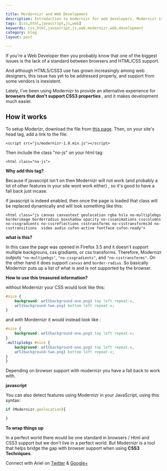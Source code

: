 ```yaml
---

title: Mordernizr and Web Development
description: Introduction to modernizr for web developers. Modernizr is a great tool to provide an alternative browsing experiene to your website viewers.
tags: [css,html,javascript,js,web]
keywords: css,html,javascript,js,web,modernizr,web,development
category: blog
layout: post

---
```


If you're a Web Developer then you probably know that one of the biggest issues is the lack of a standard between browsers and HTML/CSS support.

And although HTML5/CSS3 use has grown increasingly among web designers, this issue has yet to be addressed properly, and support from some vendors is inexistent.

Lately, I've been using Modernizr to provide an alternative experience for __browsers that don't support CSS3 properties__ , and it makes development much easier.

## How it works

To setup Moderizr, download the file from [this page](http://modernizr.com/). Then, on your site's head tag, add a link to the file:

`<script src="js/modernizr-1.0.min.js"></script>`

Then include the class "no-js" on your html tag:

`<html class="no-js">`

__Why add this tag?__

Because if javascript isn't on then Modernizr will not work (and probably a lot of other features in your site wont work either)
, so it's good to have a fall back just incase.

if javascript is indeed enabled, then once the page is loaded that class will be replaced dynamically and will look something like this:

`<html class="js canvas canvastext geolocation rgba hsla no-multiplebgs borderimage borderradius boxshadow opacity no-cssanimations csscolumns no-cssgradients no-cssreflections csstransforms no-csstransforms3d no-csstransitions  video audio cufon-active fontface cufon-ready">`

__what is this?__

In this case the page was opened in Firefox 3.5 and it doesn't support multiple backgrouns, css gradiants, or css transforms. Therefore, Modernizr outputs `"no-multipebgs"`, `"no-cssgradients"`, and `"no-csstransforms"`. On the other hand it does support `canvas` and `border-radius`. So basically Modernizr puts up a list of what is and is not supported by the browser.

__How to use this treasured information?__

without Modernizr your CSS would look like this:

```css
#nice {
    background: url(background-one.png) top left repeat-x,
    url(background-two.png) bottom left repeat-x;
}
```

and with Mordernizr it would instead look like :

```css
#nice {
    background: url(background-one.png) top left repeat-x;
}
.multiplebgs #nice {
    background: url(background-one.png) top left repeat-x,
    url(background-two.png) bottom left repeat-x;
}
}
```

Depending on browser support with modernizr you have a fall back to work with.

__javascript__

You can also detect features using Modernizr in your JavaScript, using this syntax:

 ```JavaScript
 if (Modernizr.geolocation){

 }
 ```

 __To wrap things up__

 In a perfect world there would be one standard in browsers / Html and CSS3 support but we don't live in a perfect world. But
 Modernizr is a tool that helps bridge the gap with browser support when using __CSS3 Techniques__.



Connect with Ariel on [Twitter](https://twitter.com/yerariel) & <a rel="author" href="https://plus.google.com/+ArielSal"> Google+ </a>
